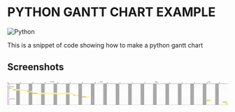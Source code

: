# PYTHON GANTT CHART EXAMPLE

![Python](https://img.shields.io/badge/python-3670A0?style=for-the-badge&logo=python&logoColor=ffdd54)

This is a snippet of code showing how to make a python gantt chart

## Screenshots

![screenshots](https://github.com/wildiney/python-gantt-chart-example/blob/master/screenshots/screenshot-01.svg)

